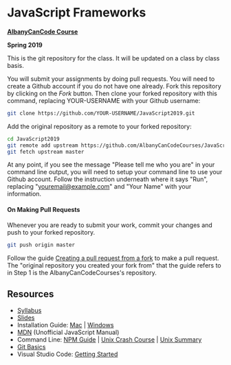 # JavaScript Frameworks

**[AlbanyCanCode Course](https://albanycancode.org/)**

**Spring 2019**

This is the git repository for the class. It will be updated on a class by class basis.

You will submit your assignments by doing pull requests. You will need to create a Github account if you do not have one already. Fork this repository by clicking on the _Fork_ button. Then clone your forked repository with this command, replacing YOUR-USERNAME with your Github username:

```bash
git clone https://github.com/YOUR-USERNAME/JavaScript2019.git
```

Add the original repository as a remote to your forked repository:

```bash
cd JavaScript2019
git remote add upstream https://github.com/AlbanyCanCodeCourses/JavaScript2019.git
git fetch upstream master
```

At any point, if you see the message "Please tell me who you are" in your command line output, you will need to setup your command line to use your Github account. Follow the instruction underneath where it says "Run", replacing "youremail@example.com" and "Your Name" with your information.

#### On Making Pull Requests

Whenever you are ready to submit your work, commit your changes and push to your forked repository.

```bash
git push origin master
```

Follow the guide [Creating a pull request from a fork](https://help.github.com/articles/creating-a-pull-request-from-a-fork/) to make a pull request. The "original repository you created your fork from" that the guide refers to in Step 1 is the AlbanyCanCodeCourses's repository.

## Resources

- [Syllabus](https://docs.google.com/document/d/1jr0HNb1p7APeSTSsMfz4CpeGs0xk94ighMLIdkF4w0U/edit?usp=sharing)
- [Slides](https://slides.com/accjavascriptframeworks)
- Installation Guide: [Mac](docs/InstallationGuideMac.md) | [Windows](docs/InstallationGuideWindows.md)
- [MDN](https://developer.mozilla.org/en-US/) (Unofficial JavaScript Manual)
- Command Line: [NPM Guide](https://nodesource.com/blog/an-absolute-beginners-guide-to-using-npm/) | [Unix Crash Course](https://www.vikingcodeschool.com/web-development-basics/a-command-line-crash-course) | [Unix Summary](https://swcarpentry.github.io/shell-novice/reference/)
- [Git Basics](http://rogerdudler.github.io/git-guide/)
- Visual Studio Code: [Getting Started](https://code.visualstudio.com/docs/getstarted/introvideos)
